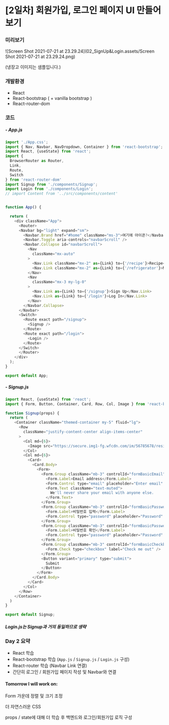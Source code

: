 # [2일차] 회원가입, 로그인 페이지 UI 만들어보기



### 미리보기

![Screen Shot 2021-07-21 at 23.29.24](02_SignUp&Login.assets/Screen Shot 2021-07-21 at 23.29.24.png)

(냉장고 이미지는 샘플입니다.)



### 개발환경

- React
- React-bootstrap ( + vanilla bootstrap )
- React-router-dom



### 코드

##### - App.js

```javascript
import './App.css';
import { Nav, Navbar, NavDropdown, Container } from 'react-bootstrap';
import React, {useState} from 'react';
import { 
  BrowserRouter as Router,
  Link, 
  Route, 
  Switch 
} from 'react-router-dom'
import Signup from './components/Signup';
import Login from './components/Login';
// import Content from '../src/components/content'


function App() {

  return (
    <div className="App">
      <Router>
      <Navbar bg="light" expand="sm">
        <Navbar.Brand href="#home" className="ms-3">여기에 아이콘?</Navbar.Brand>
        <Navbar.Toggle aria-controls="navbarScroll" />
        <Navbar.Collapse id="navbarScroll">
          <Nav
            className="mx-auto"
          >
            <Nav.Link className="mx-2" as={Link} to={'/recipe'}>Recipe</Nav.Link>
            <Nav.Link className="mx-2" as={Link} to={'/refrigerator'}>My Ref.</Nav.Link>
          </Nav>
          <Nav
            className="mx-3 my-lg-0"
          >
            <Nav.Link as={Link} to={'/signup'}>Sign Up</Nav.Link>
            <Nav.Link as={Link} to={'/login'}>Log In</Nav.Link>
          </Nav>
        </Navbar.Collapse>
      </Navbar>
      <Switch>
        <Route exact path="/signup">
          <Signup />
        </Route>
        <Route exact path="/login">
          <Login />
        </Route>
      </Switch>
      </Router>
    </div>
  );
}

export default App;

```



##### - Signup.js

```javascript
import React, {useState} from 'react';
import { Form, Button, Container, Card, Row, Col, Image } from 'react-bootstrap';

function Signup(props) {
  return (
    <Container className="themed-container my-5" fluid="lg">
      <Row
        className="justify-content-center align-items-center"
      >
        <Col md={6}>
          <Image src="https://secure.img1-fg.wfcdn.com/im/56785678/resize-w1300%5Ecompr-r85/3588/35882882/default_name.jpg" fluid />
        </Col>
        <Col md={6}>
          <Card>
            <Card.Body>
              <Form>
                <Form.Group className="mb-3" controlId="formBasicEmail">
                  <Form.Label>Email address</Form.Label>
                  <Form.Control type="email" placeholder="Enter email" />
                  <Form.Text className="text-muted">
                    We'll never share your email with anyone else.
                  </Form.Text>
                </Form.Group>
                <Form.Group className="mb-3" controlId="formBasicPassword">
                  <Form.Label>비밀번호 입력</Form.Label>
                  <Form.Control type="password" placeholder="Password" />
                </Form.Group>
                <Form.Group className="mb-3" controlId="formBasicPassword">
                  <Form.Label>비밀번호 확인</Form.Label>
                  <Form.Control type="password" placeholder="Password" />
                </Form.Group>
                <Form.Group className="mb-3" controlId="formBasicCheckbox">
                  <Form.Check type="checkbox" label="Check me out" />
                </Form.Group>
                <Button variant="primary" type="submit">
                  Submit
                </Button>
              </Form>
            </Card.Body>
          </Card>
        </Col>
      </Row>
    </Container>
  )
}

export default Signup;
```



##### Login.js는 Signup과 거의 동일하므로 생략



### Day 2 요약

- React 학습
- React-bootstrap 학습 (`App.js` / `Signup.js` / `Login.js` 구성)
- React-router 학습 (Navbar Link 연결)
- 간단히 로그인 / 회원가입 페이지 작성 및 Navbar와 연결



#### Tomorrow I will work on:

Form 가운데 정렬 및 크기 조정

더 자연스러운 CSS

props / state에 대해 더 학습 후 백엔드와 로그인/회원가입 로직 구성